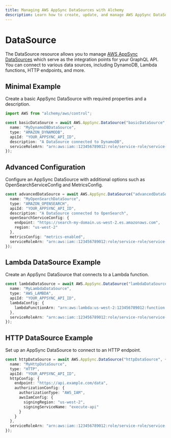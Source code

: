 ```yaml
---
title: Managing AWS AppSync DataSources with Alchemy
description: Learn how to create, update, and manage AWS AppSync DataSources using Alchemy Cloud Control.
---
```


# DataSource

The DataSource resource allows you to manage [AWS AppSync DataSources](https://docs.aws.amazon.com/appsync/latest/userguide/) which serve as the integration points for your GraphQL API. You can connect to various data sources, including DynamoDB, Lambda functions, HTTP endpoints, and more.

## Minimal Example

Create a basic AppSync DataSource with required properties and a description.

```ts
import AWS from "alchemy/aws/control";

const basicDataSource = await AWS.AppSync.DataSource("basicDataSource", {
  name: "MyDynamoDBDataSource",
  type: "AMAZON_DYNAMODB",
  apiId: "YOUR_APPSYNC_API_ID",
  description: "A DataSource connected to DynamoDB",
  serviceRoleArn: "arn:aws:iam::123456789012:role/service-role/service-role-name"
});
```

## Advanced Configuration

Configure an AppSync DataSource with additional options such as OpenSearchServiceConfig and MetricsConfig.

```ts
const advancedDataSource = await AWS.AppSync.DataSource("advancedDataSource", {
  name: "MyOpenSearchDataSource",
  type: "AMAZON_OPENSEARCH",
  apiId: "YOUR_APPSYNC_API_ID",
  description: "A DataSource connected to OpenSearch",
  openSearchServiceConfig: {
    endpoint: "https://search-my-domain.us-west-2.es.amazonaws.com",
    region: "us-west-2"
  },
  metricsConfig: "metrics-enabled",
  serviceRoleArn: "arn:aws:iam::123456789012:role/service-role/service-role-name"
});
```

## Lambda DataSource Example

Create an AppSync DataSource that connects to a Lambda function.

```ts
const lambdaDataSource = await AWS.AppSync.DataSource("lambdaDataSource", {
  name: "MyLambdaDataSource",
  type: "AWS_LAMBDA",
  apiId: "YOUR_APPSYNC_API_ID",
  lambdaConfig: {
    lambdaFunctionArn: "arn:aws:lambda:us-west-2:123456789012:function:myLambdaFunction"
  },
  serviceRoleArn: "arn:aws:iam::123456789012:role/service-role/service-role-name"
});
```

## HTTP DataSource Example

Set up an AppSync DataSource to connect to an HTTP endpoint.

```ts
const httpDataSource = await AWS.AppSync.DataSource("httpDataSource", {
  name: "MyHttpDataSource",
  type: "HTTP",
  apiId: "YOUR_APPSYNC_API_ID",
  httpConfig: {
    endpoint: "https://api.example.com/data",
    authorizationConfig: {
      authorizationType: "AWS_IAM",
      awsIamConfig: {
        signingRegion: "us-west-2",
        signingServiceName: "execute-api"
      }
    }
  },
  serviceRoleArn: "arn:aws:iam::123456789012:role/service-role/service-role-name"
});
```